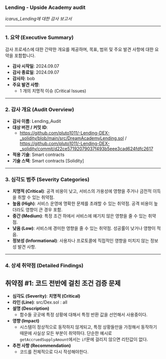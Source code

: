 ### Lending - Upside Academy audit

*icarus_Lending에 대한 감사 보고서*

---

### **1. 요약 (Executive Summary)**

감사 프로세스에 대한 간략한 개요를 제공하며, 목표, 범위 및 주요 발견 사항에 대한 요약을 포함합니다.

- **감사 시작일**: 2024.09.07
- **감사 종료일**: 2024.09.07
- **감사자**: bob
- **주요 발견 사항**:
    - 1 개의 치명적 이슈 (Critical Issues)

---

### **2. 감사 개요 (Audit Overview)**

- **감사 이름**: Lending_Audit
- **대상 버전 / 커밋 ID**:
    - https://github.com/pluto1011/-Lending-DEX-_solidity/blob/main/src/DreamAcademyLending.sol / https://github.com/pluto1011/-Lending-DEX-_solidity/commit/d22ce57192079037f493b5eee3cad624fdfc2617
- **적용 기술**: Smart contracts
- **기술 스택**: Smart contracts [Solidity]

---

### **3. 심각도 범주 (Severity Categories)**

- **치명적 (Critical)**: 공격 비용이 낮고, 서비스의 가용성에 영향을 주거나 금전적 이득을 취할 수 있는 취약점.
- **높음 (High)**: 서비스 운영에 명확한 문제를 초래할 수 있는 취약점. 공격 비용이 높더라도 영향이 큰 경우 포함.
- **중간 (Medium)**: 특정 조건 하에서 서비스에 예기치 않은 영향을 줄 수 있는 취약점.
- **낮음 (Low)**: 서비스에 경미한 영향을 줄 수 있는 취약점. 성공률이 낮거나 영향이 적음.
- **정보성 (Informational)**: 사용자나 프로토콜에 직접적인 영향을 미치지 않는 정보성 발견 사항.

---

### **4. 상세 취약점 (Detailed Findings)**

## **취약점 #1: 코드 전반에 걸친 조건 검증 문제**

- **심각도 (Severity)**: **치명적 (Critical)**
- **라인 (Line)**: src/Dex.sol : all
- **설명 (Description)**
    - 함수들 곳곳에 특정 상황에 대해서 특정 반환 값을 선언해서 사용중이다.
- **영향 (Impact)**
    - 시스템이 정상적으로 동작하지 않게되고, 특정 상황들만을 가정해서 동작하기 때문에 사실상 모든 부분이 취약하다. 단순한 예시로 `getAccruedSupplyAmount`에서는 `if`문에 걸리지 않으면 리턴값이 없다.
- **추천 사항 (Recommendation)**
    - 코드를 전체적으로 다시 작성해야한다.